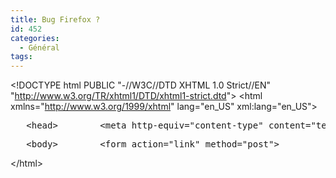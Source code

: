 ```yaml
---
title: Bug Firefox ?
id: 452
categories:
  - Général
tags:
---
```


&lt;!DOCTYPE html PUBLIC "-//W3C//DTD XHTML 1.0 Strict//EN" "http://www.w3.org/TR/xhtml1/DTD/xhtml1-strict.dtd"&gt; &lt;html xmlns="http://www.w3.org/1999/xhtml" lang="en_US" xml:lang="en_US"&gt;
 <pre>   &lt;head&gt;        &lt;meta http-equiv="content-type" content="text/html; charset=iso-8859-1" /&gt;        &lt;title&gt;Test&lt;/title&gt;        &lt;script type="text/javascript"&gt;            function showHide(id) {                var element = document.getElementById(id);                element.style.display = (element.style.display == 'none') ? 'block' : 'none';            }        &lt;/script&gt;    &lt;/head&gt;</pre> <pre>   &lt;body&gt;        &lt;form action="link" method="post"&gt;            &lt;fieldset&gt;                &lt;input type="checkbox" id="show_hide" value="1" onchange="showHide('row');" /&gt;&lt;label for="show_hide"&gt;Show / hide second row&lt;/label&gt;            &lt;/fieldset&gt;        &lt;/form&gt;        &lt;table border="1"&gt;            &lt;tr&gt;                &lt;td&gt;Column 1&lt;/td&gt;                &lt;td&gt;Column 2&lt;/td&gt;                &lt;td&gt;Column 3&lt;/td&gt;                &lt;td&gt;Column 4&lt;/td&gt;                &lt;td&gt;Column 5&lt;/td&gt;                &lt;td&gt;Column 6&lt;/td&gt;            &lt;/tr&gt;            &lt;tr&gt;                &lt;td id="row" colspan="6"&gt;Foo bar&lt;/td&gt;            &lt;/tr&gt;        &lt;/table&gt;    &lt;/body&gt;</pre> 

&lt;/html&gt;